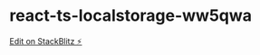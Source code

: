 # react-ts-localstorage-ww5qwa

[Edit on StackBlitz ⚡️](https://stackblitz.com/edit/react-ts-ww5qwa)